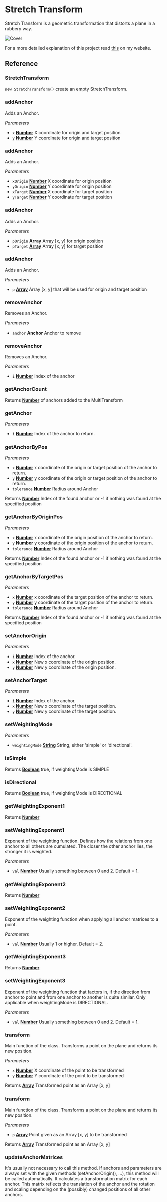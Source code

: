 # Stretch Transform

Stretch Transform is a geometric transformation that distorts a plane in a rubbery way. 

![Cover](/images/cover.png)

For a more detailed explanation of this project read [this](https://hartmut-bohnacker.de/projects/stretch-transform) on my website.

## Reference

<!-- Generated by documentation.js. Update this documentation by updating the source code. -->

### StretchTransform

`new StretchTransform()` create an empty StretchTransform.

### addAnchor

Adds an Anchor.

*Parameters*

-   `x` **[Number](https://developer.mozilla.org/en-US/docs/Web/JavaScript/Reference/Global_Objects/Number)** X coordinate for origin and target position
-   `y` **[Number](https://developer.mozilla.org/en-US/docs/Web/JavaScript/Reference/Global_Objects/Number)** Y coordinate for origin and target position

### addAnchor

Adds an Anchor.

*Parameters*

-   `xOrigin` **[Number](https://developer.mozilla.org/en-US/docs/Web/JavaScript/Reference/Global_Objects/Number)** X coordinate for origin position
-   `yOrigin` **[Number](https://developer.mozilla.org/en-US/docs/Web/JavaScript/Reference/Global_Objects/Number)** Y coordinate for origin position
-   `xTarget` **[Number](https://developer.mozilla.org/en-US/docs/Web/JavaScript/Reference/Global_Objects/Number)** X coordinate for target position
-   `yTarget` **[Number](https://developer.mozilla.org/en-US/docs/Web/JavaScript/Reference/Global_Objects/Number)** Y coordinate for target position

### addAnchor

Adds an Anchor.

*Parameters*

-   `pOrigin` **[Array](https://developer.mozilla.org/en-US/docs/Web/JavaScript/Reference/Global_Objects/Array)** Array [x, y] for origin position
-   `pTarget` **[Array](https://developer.mozilla.org/en-US/docs/Web/JavaScript/Reference/Global_Objects/Array)** Array [x, y] for target position

### addAnchor

Adds an Anchor.

*Parameters*

-   `p` **[Array](https://developer.mozilla.org/en-US/docs/Web/JavaScript/Reference/Global_Objects/Array)** Array [x, y] that will be used for origin and target position

### removeAnchor

Removes an Anchor.

*Parameters*

-   `anchor` **Anchor** Anchor to remove

### removeAnchor

Removes an Anchor.

*Parameters*

-   `i` **[Number](https://developer.mozilla.org/en-US/docs/Web/JavaScript/Reference/Global_Objects/Number)** Index of the anchor

### getAnchorCount

Returns **[Number](https://developer.mozilla.org/en-US/docs/Web/JavaScript/Reference/Global_Objects/Number)** of anchors added to the MultiTransform

### getAnchor

*Parameters*

-   `i` **[Number](https://developer.mozilla.org/en-US/docs/Web/JavaScript/Reference/Global_Objects/Number)** Index of the anchor to return.

### getAnchorByPos

*Parameters*

-   `x` **[Number](https://developer.mozilla.org/en-US/docs/Web/JavaScript/Reference/Global_Objects/Number)** x coordinate of the origin or target position of the anchor to return.
-   `y` **[Number](https://developer.mozilla.org/en-US/docs/Web/JavaScript/Reference/Global_Objects/Number)** y coordinate of the origin or target position of the anchor to return.
-   `tolerance` **[Number](https://developer.mozilla.org/en-US/docs/Web/JavaScript/Reference/Global_Objects/Number)** Radius around Anchor

Returns **[Number](https://developer.mozilla.org/en-US/docs/Web/JavaScript/Reference/Global_Objects/Number)** Index of the found anchor or -1 if nothing was found at the
        specified position

### getAnchorByOriginPos

*Parameters*

-   `x` **[Number](https://developer.mozilla.org/en-US/docs/Web/JavaScript/Reference/Global_Objects/Number)** x coordinate of the origin position of the anchor to return.
-   `y` **[Number](https://developer.mozilla.org/en-US/docs/Web/JavaScript/Reference/Global_Objects/Number)** y coordinate of the origin position of the anchor to return.
-   `tolerance` **[Number](https://developer.mozilla.org/en-US/docs/Web/JavaScript/Reference/Global_Objects/Number)** Radius around Anchor

Returns **[Number](https://developer.mozilla.org/en-US/docs/Web/JavaScript/Reference/Global_Objects/Number)** Index of the found anchor or -1 if nothing was found at the
        specified position

### getAnchorByTargetPos

*Parameters*

-   `x` **[Number](https://developer.mozilla.org/en-US/docs/Web/JavaScript/Reference/Global_Objects/Number)** x coordinate of the target position of the anchor to return.
-   `y` **[Number](https://developer.mozilla.org/en-US/docs/Web/JavaScript/Reference/Global_Objects/Number)** y coordinate of the target position of the anchor to return.
-   `tolerance` **[Number](https://developer.mozilla.org/en-US/docs/Web/JavaScript/Reference/Global_Objects/Number)** Radius around Anchor

Returns **[Number](https://developer.mozilla.org/en-US/docs/Web/JavaScript/Reference/Global_Objects/Number)** Index of the found anchor or -1 if nothing was found at the
        specified position

### setAnchorOrigin

*Parameters*

-   `i` **[Number](https://developer.mozilla.org/en-US/docs/Web/JavaScript/Reference/Global_Objects/Number)** Index of the anchor.
-   `x` **[Number](https://developer.mozilla.org/en-US/docs/Web/JavaScript/Reference/Global_Objects/Number)** New x coordinate of the origin position.
-   `y` **[Number](https://developer.mozilla.org/en-US/docs/Web/JavaScript/Reference/Global_Objects/Number)** New y coordinate of the origin position.

### setAnchorTarget

*Parameters*

-   `i` **[Number](https://developer.mozilla.org/en-US/docs/Web/JavaScript/Reference/Global_Objects/Number)** Index of the anchor.
-   `x` **[Number](https://developer.mozilla.org/en-US/docs/Web/JavaScript/Reference/Global_Objects/Number)** New x coordinate of the target position.
-   `y` **[Number](https://developer.mozilla.org/en-US/docs/Web/JavaScript/Reference/Global_Objects/Number)** New y coordinate of the target position.

### setWeightingMode

*Parameters*

-   `weightingMode` **[String](https://developer.mozilla.org/en-US/docs/Web/JavaScript/Reference/Global_Objects/String)** String, either 'simple' or 'directional'.

### isSimple

Returns **[Boolean](https://developer.mozilla.org/en-US/docs/Web/JavaScript/Reference/Global_Objects/Boolean)** true, if weightingMode is SIMPLE

### isDirectional

Returns **[Boolean](https://developer.mozilla.org/en-US/docs/Web/JavaScript/Reference/Global_Objects/Boolean)** true, if weightingMode is DIRECTIONAL

### getWeightingExponent1

Returns **[Number](https://developer.mozilla.org/en-US/docs/Web/JavaScript/Reference/Global_Objects/Number)** 

### setWeightingExponent1

Exponent of the weighting function. Defines how the relations from one anchor
to all others are cumulated. The closer the other anchor lies, the
stronger it is weighted.

*Parameters*

-   `val` **[Number](https://developer.mozilla.org/en-US/docs/Web/JavaScript/Reference/Global_Objects/Number)** Usually something between 0 and 2. Default = 1.

### getWeightingExponent2

Returns **[Number](https://developer.mozilla.org/en-US/docs/Web/JavaScript/Reference/Global_Objects/Number)** 

### setWeightingExponent2

Exponent of the weighting function when applying all anchor matrices to a
point.

*Parameters*

-   `val` **[Number](https://developer.mozilla.org/en-US/docs/Web/JavaScript/Reference/Global_Objects/Number)** Usually 1 or higher. Default = 2.

### getWeightingExponent3

Returns **[Number](https://developer.mozilla.org/en-US/docs/Web/JavaScript/Reference/Global_Objects/Number)** 

### setWeightingExponent3

Exponent of the weighting function that factors in, if the direction
from anchor to point and from one anchor to another is quite similar.
Only applicable when weightingMode is DIRECTIONAL.

*Parameters*

-   `val` **[Number](https://developer.mozilla.org/en-US/docs/Web/JavaScript/Reference/Global_Objects/Number)** Usually something between 0 and 2. Default = 1.

### transform

Main function of the class. Transforms a point on the plane and returns
its new position.

*Parameters*

-   `x` **[Number](https://developer.mozilla.org/en-US/docs/Web/JavaScript/Reference/Global_Objects/Number)** X coordinate of the point to be transformed
-   `y` **[Number](https://developer.mozilla.org/en-US/docs/Web/JavaScript/Reference/Global_Objects/Number)** Y coordinate of the point to be transformed

Returns **[Array](https://developer.mozilla.org/en-US/docs/Web/JavaScript/Reference/Global_Objects/Array)** Transformed point as an Array [x, y]

### transform

Main function of the class. Transforms a point on the plane and returns
its new position.

*Parameters*

-   `p` **[Array](https://developer.mozilla.org/en-US/docs/Web/JavaScript/Reference/Global_Objects/Array)** Point given as an Array [x, y] to be transformed

Returns **[Array](https://developer.mozilla.org/en-US/docs/Web/JavaScript/Reference/Global_Objects/Array)** Transformed point as an Array [x, y]

### updateAnchorMatrices

It's usually not necessary to call this method. If anchors and parameters
are always set with the given methods (setAnchorOrigin(), ...), this
method will be called automatically. It calculates a transformation
matrix for each anchor. This matrix reflects the translation of the
anchor and the rotation and scaling depending on the (possibly) changed
positions of all other anchors.
